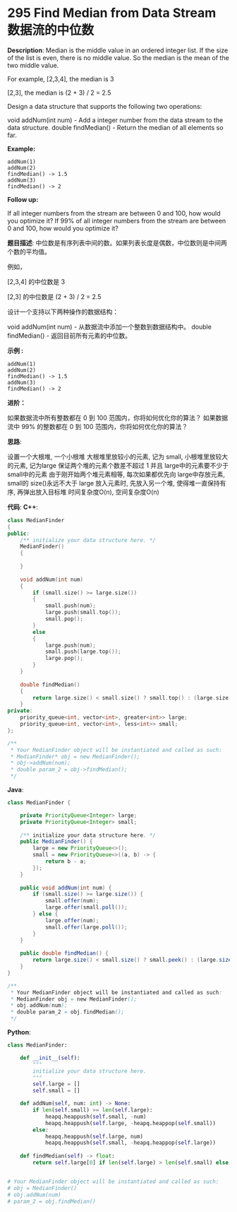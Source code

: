 # 295 Find Median from Data Stream 数据流的中位数

__Description__:
Median is the middle value in an ordered integer list. If the size of the list is even, there is no middle value. So the median is the mean of the two middle value.

For example,
[2,3,4], the median is 3

[2,3], the median is (2 + 3) / 2 = 2.5

Design a data structure that supports the following two operations:

void addNum(int num) - Add a integer number from the data stream to the data structure.
double findMedian() - Return the median of all elements so far.

__Example:__

```text
addNum(1)
addNum(2)
findMedian() -> 1.5
addNum(3)
findMedian() -> 2
```

__Follow up:__

If all integer numbers from the stream are between 0 and 100, how would you optimize it?
If 99% of all integer numbers from the stream are between 0 and 100, how would you optimize it?

__题目描述__:
中位数是有序列表中间的数。如果列表长度是偶数，中位数则是中间两个数的平均值。

例如，

[2,3,4] 的中位数是 3

[2,3] 的中位数是 (2 + 3) / 2 = 2.5

设计一个支持以下两种操作的数据结构：

void addNum(int num) - 从数据流中添加一个整数到数据结构中。
double findMedian() - 返回目前所有元素的中位数。

__示例 :__

```text
addNum(1)
addNum(2)
findMedian() -> 1.5
addNum(3) 
findMedian() -> 2
```

__进阶：__

如果数据流中所有整数都在 0 到 100 范围内，你将如何优化你的算法？
如果数据流中 99% 的整数都在 0 到 100 范围内，你将如何优化你的算法？

__思路__:

设置一个大根堆, 一个小根堆
大根堆里放较小的元素, 记为 small, 小根堆里放较大的元素, 记为large
保证两个堆的元素个数差不超过 1
并且 large中的元素要不少于 small中的元素
由于刚开始两个堆元素相等, 每次如果都优先向 large中存放元素, small的 size()永远不大于 large
放入元素时, 先放入另一个堆, 使得堆一直保持有序, 再弹出放入目标堆
时间复杂度O(n), 空间复杂度O(n)

__代码__:
__C++__:

```C++
class MedianFinder 
{
public:
    /** initialize your data structure here. */
    MedianFinder() 
    {
        
    }
    
    void addNum(int num) 
    {
        if (small.size() >= large.size())
        {
            small.push(num);
            large.push(small.top());
            small.pop();
        }
        else
        {
            large.push(num);
            small.push(large.top());
            large.pop();
        }
    }
    
    double findMedian() 
    {
        return large.size() < small.size() ? small.top() : (large.size() > small.size() ? large.top() : (large.top() + small.top()) / 2.0);
    }
private:
    priority_queue<int, vector<int>, greater<int>> large;
    priority_queue<int, vector<int>, less<int>> small;
};

/**
 * Your MedianFinder object will be instantiated and called as such:
 * MedianFinder* obj = new MedianFinder();
 * obj->addNum(num);
 * double param_2 = obj->findMedian();
 */
```

__Java__:

```Java
class MedianFinder {

    private PriorityQueue<Integer> large;
    private PriorityQueue<Integer> small;
    
    /** initialize your data structure here. */
    public MedianFinder() {
        large = new PriorityQueue<>();
        small = new PriorityQueue<>((a, b) -> {
            return b - a;
        });
    }
    
    public void addNum(int num) {
        if (small.size() >= large.size()) {
            small.offer(num);
            large.offer(small.poll());
        } else {
            large.offer(num);
            small.offer(large.poll());
        }
    }
    
    public double findMedian() {
        return large.size() < small.size() ? small.peek() : (large.size() > small.size() ? large.peek() : (large.peek() + small.peek()) / 2.0);
    }
}

/**
 * Your MedianFinder object will be instantiated and called as such:
 * MedianFinder obj = new MedianFinder();
 * obj.addNum(num);
 * double param_2 = obj.findMedian();
 */
```

__Python__:

```Python
class MedianFinder:

    def __init__(self):
        """
        initialize your data structure here.
        """
        self.large = []
        self.small = []

    def addNum(self, num: int) -> None:
        if len(self.small) >= len(self.large):
            heapq.heappush(self.small, -num)
            heapq.heappush(self.large, -heapq.heappop(self.small))
        else:
            heapq.heappush(self.large, num)
            heapq.heappush(self.small, -heapq.heappop(self.large))
                           
    def findMedian(self) -> float:
        return self.large[0] if len(self.large) > len(self.small) else -self.small[0] if len(self.large) > len(self.small) else (self.large[0] - self.small[0]) / 2.0


# Your MedianFinder object will be instantiated and called as such:
# obj = MedianFinder()
# obj.addNum(num)
# param_2 = obj.findMedian()
```
